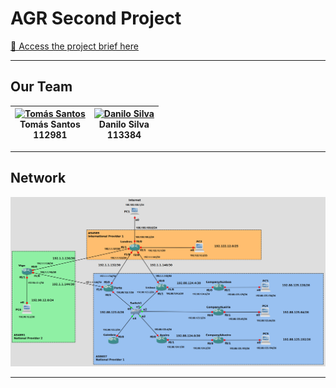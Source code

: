 # <i class="fa-solid fa-wifi"></i> AGR Second Project

[📄 Access the project brief here](docs/SecondProject_2024_25.pdf)

---

## <i class="fa-solid fa-people-group"></i> Our Team

| <div align="center"><a href="https://github.com/tomasf18"><img src="https://avatars.githubusercontent.com/u/122024767?v=4" width="150px;" alt="Tomás Santos"/></a><br/><strong>Tomás Santos</strong><br/>112981</div> | <div align="center"><a href="https://github.com/DaniloMicael"><img src="https://avatars.githubusercontent.com/u/115811245?v=4" width="150px;" alt="Danilo Silva"/></a><br/><strong>Danilo Silva</strong><br/>113384</div> | 
| --- | --- |

---

## <i class="fa-solid fa-circle-nodes"></i> Network

![network](images/network.png)

---